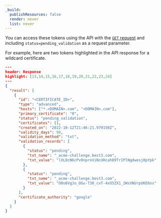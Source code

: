 ```yaml
---
_build:
  publishResources: false
  render: never
  list: never
---
```


You can access these tokens using the API with the [`GET` request](/api/operations/certificate-packs-get-certificate-pack) and including `status=pending_validation` as a request parameter.

For example, here are two tokens highlighted in the API response for a wildcard certificate.

```json
---
header: Response
highlight: [13,14,15,16,17,18,19,20,21,22,23,24]
---
{
  "result": [
    {
      "id": "<CERTIFICATE_ID>",
      "type": "advanced",
      "hosts": ["*.<DOMAIN>.com", "<DOMAIN>.com"],
      "primary_certificate": "0",
      "status": "pending_validation",
      "certificates": [],
      "created_on": "2022-10-12T21:46:21.979150Z",
      "validity_days": 90,
      "validation_method": "txt",
      "validation_records": [
        {
          "status": "pending",
          "txt_name": "_acme-challenge.best3.com",
          "txt_value": "lXLOcN6cPv0nproViNcUHcahD9TrIPlNgdwesj0pYpk"
        },
        {
          "status": "pending",
          "txt_name": "_acme-challenge.best3.com",
          "txt_value": "O0o8VgJu_OGu-T30_cvT-4xO5ZX1_2WsVNUrpUKE6ns"
        }
      ],
      "certificate_authority": "google"
    }
  ]
}
```
